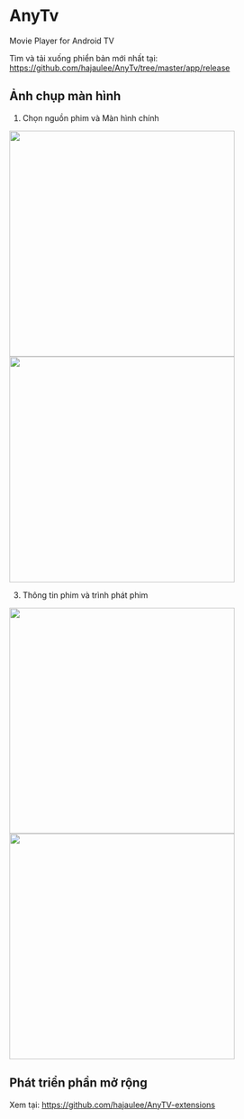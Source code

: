 # AnyTv
Movie Player for Android TV

Tìm và tải xuống phiển bản mới nhất tại: https://github.com/hajaulee/AnyTv/tree/master/app/release

## Ảnh chụp màn hình 

1. Chọn nguồn phim và Màn hình chính
<p>
<img src="https://user-images.githubusercontent.com/26093363/190843291-2d6f78f3-ed0a-445b-8f12-c9a3d8b033f6.png"  width="400"/>
<img src="https://user-images.githubusercontent.com/26093363/190843299-85ec2231-e51f-416f-b51d-2ada40be3a48.png"  width="400"/>
</p>

3. Thông tin phim và trình phát phim
<p>
<img src="https://user-images.githubusercontent.com/26093363/190843306-4a62d126-64cd-4ddb-9178-3b4eb7f0aa1b.png"  width="400"/>
<img src="https://user-images.githubusercontent.com/26093363/190843314-45b15ba2-518a-4d3e-9447-7dde99d38db4.png"  width="400"/>
</p>

## Phát triển phần mở rộng

Xem tại: https://github.com/hajaulee/AnyTV-extensions
